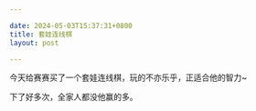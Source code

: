```yaml
---

date: 2024-05-03T15:37:31+0800
title: 套娃连线棋
layout: post

---
```


今天给赛赛买了一个套娃连线棋，玩的不亦乐乎，正适合他的智力~ 

下了好多次，全家人都没他赢的多。
